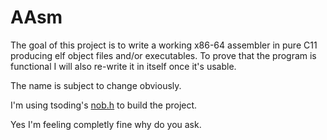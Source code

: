 # AAsm

The goal of this project is to write a working x86-64 assembler in pure C11 producing elf object files and/or executables. To prove that the program is functional I will also re-write it in itself once it's usable.

The name is subject to change obviously.

I'm using tsoding's [nob.h](https://github.com/tsoding/nob.h) to build the project.

Yes I'm feeling completly fine why do you ask.
